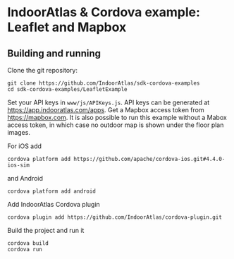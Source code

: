 # IndoorAtlas & Cordova example: Leaflet and Mapbox

## Building and running

Clone the git repository:

```
git clone https://github.com/IndoorAtlas/sdk-cordova-examples
cd sdk-cordova-examples/LeafletExample
```

Set your API keys in `www/js/APIKeys.js`. API keys can be generated at https://app.indooratlas.com/apps.
Get a Mapbox access token from https://mapbox.com.
It is also possible to run this example without a Mabox access token, in which
case no outdoor map is shown under the floor plan images.

For iOS add
```
cordova platform add https://github.com/apache/cordova-ios.git#4.4.0-ios-sim
```
and Android
```
cordova platform add android
```

Add IndoorAtlas Cordova plugin
```
cordova plugin add https://github.com/IndoorAtlas/cordova-plugin.git
```

Build the project and run it
```
cordova build
cordova run
```
